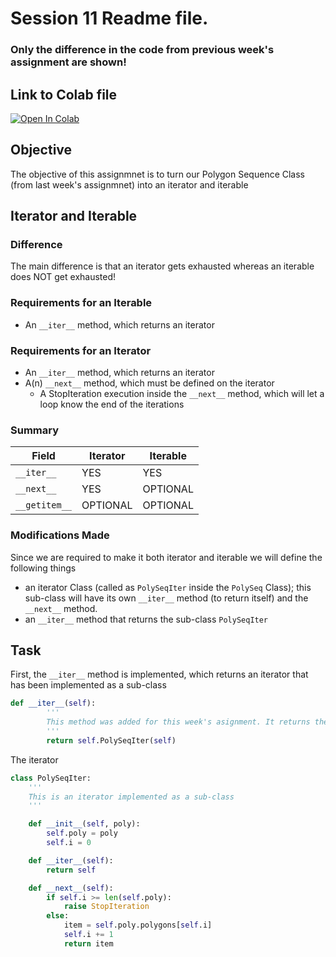 # Session 11 Readme file.

### Only the difference in the code from previous week's assignment are shown!

## Link to Colab file

[![Open In Colab](https://colab.research.google.com/assets/colab-badge.svg)](https://colab.research.google.com/drive/1HDZXrZWosuFjcQsslqW3f_WSf98aZo2Q?usp=sharing)

## Objective
The objective of this assignmnet is to turn our Polygon Sequence Class (from last week's assignmnet) into an iterator and iterable


## Iterator and Iterable
### Difference
The main difference is that an iterator gets exhausted whereas an iterable does NOT get exhausted!

### Requirements for an Iterable
- An `__iter__` method, which returns an iterator


### Requirements for an Iterator

- An `__iter__` method, which returns an iterator
- A(n) `__next__` method, which must be defined on the iterator
	- A StopIteration execution inside the `__next__` method, which will let a loop know the end of the iterations


### Summary
| Field  | Iterator | Iterable |
| ------------- | ------------- |------------- |
| `__iter__`  | YES  | YES |
| `__next__`  | YES  | OPTIONAL |
| `__getitem__`  | OPTIONAL  | OPTIONAL |

### Modifications Made
Since we are required to make it both iterator and iterable we will define the following things
- an iterator Class (called as `PolySeqIter` inside the `PolySeq` Class); this sub-class will have its own `__iter__` method (to return itself) and the `__next__` method.
- an `__iter__` method that returns the sub-class `PolySeqIter`



## Task


First, the `__iter__` method is implemented, which returns an iterator that has been implemented as a sub-class

```python
def __iter__(self):
        '''
        This method was added for this week's asignment. It returns the iterator sub-class
        '''
        return self.PolySeqIter(self)
```


The iterator

```python
class PolySeqIter:
	'''
	This is an iterator implemented as a sub-class
	'''

	def __init__(self, poly):
		self.poly = poly
		self.i = 0

	def __iter__(self):
		return self

	def __next__(self):
		if self.i >= len(self.poly):
			raise StopIteration
		else:
			item = self.poly.polygons[self.i]
			self.i += 1
			return item
```
